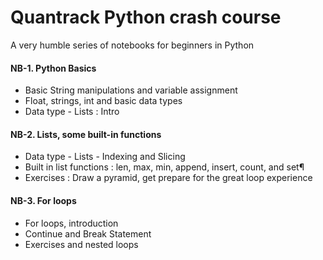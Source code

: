 # Quantrack Python crash course
A very humble series of notebooks for beginners in Python

#### NB-1. Python Basics

* Basic String manipulations and variable assignment 
* Float, strings, int and basic data types
* Data type - Lists : Intro 

#### NB-2. Lists, some built-in functions

* Data type - Lists - Indexing and Slicing
* Built in list functions : len, max, min, append, insert, count, and set¶
* Exercises : Draw a pyramid, get prepare for the great loop experience

#### NB-3. For loops

* For loops, introduction
* Continue and Break Statement
* Exercises and nested loops
